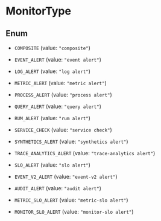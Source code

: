 # MonitorType

## Enum

- `COMPOSITE` (value: `"composite"`)

- `EVENT_ALERT` (value: `"event alert"`)

- `LOG_ALERT` (value: `"log alert"`)

- `METRIC_ALERT` (value: `"metric alert"`)

- `PROCESS_ALERT` (value: `"process alert"`)

- `QUERY_ALERT` (value: `"query alert"`)

- `RUM_ALERT` (value: `"rum alert"`)

- `SERVICE_CHECK` (value: `"service check"`)

- `SYNTHETICS_ALERT` (value: `"synthetics alert"`)

- `TRACE_ANALYTICS_ALERT` (value: `"trace-analytics alert"`)

- `SLO_ALERT` (value: `"slo alert"`)

- `EVENT_V2_ALERT` (value: `"event-v2 alert"`)

- `AUDIT_ALERT` (value: `"audit alert"`)

- `METRIC_SLO_ALERT` (value: `"metric-slo alert"`)

- `MONITOR_SLO_ALERT` (value: `"monitor-slo alert"`)
